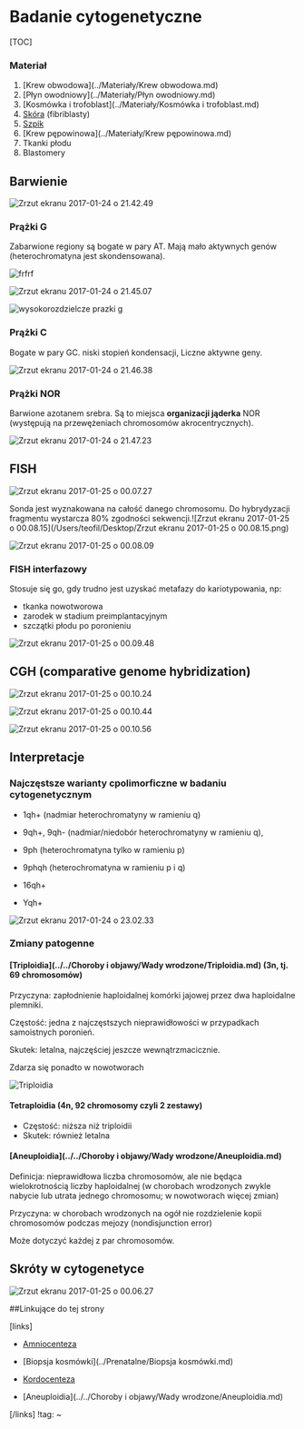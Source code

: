 # Badanie cytogenetyczne

[TOC]



### Materiał

1. [Krew obwodowa](../Materiały/Krew obwodowa.md)
2. [Płyn owodniowy](../Materiały/Płyn owodniowy.md)
3. [Kosmówka i trofoblast](../Materiały/Kosmówka i trofoblast.md)
4. [Skóra](../Materiały/Skóra.md) (fibriblasty)
5. [Szpik](../Materiały/Szpik.md)
6. [Krew pępowinowa](../Materiały/Krew pępowinowa.md)
7. Tkanki płodu
8. Blastomery




## Barwienie

![Zrzut ekranu 2017-01-24 o 21.42.49](img/1_Zrzut_ekranu_2017-01-24_o_21.42.49.png)



### Prążki G

Zabarwione regiony są bogate w pary AT. Mają mało aktywnych genów (heterochromatyna jest skondensowana).

![frfrf](img/1_frfrf.png)

![Zrzut ekranu 2017-01-24 o 21.45.07](img/1_Zrzut_ekranu_2017-01-24_o_21.45.07.png)

![wysokorozdzielcze prazki g](img/1_wysokorozdzielcze_prazki_g.jpg)



### Prążki C

Bogate w pary GC. niski stopień kondensacji, Liczne aktywne geny.

![Zrzut ekranu 2017-01-24 o 21.46.38](img/1_Zrzut_ekranu_2017-01-24_o_21.46.38.png)



### Prążki NOR

Barwione azotanem srebra. Są to miejsca **organizacji jąderka** NOR (występują na przewężeniach chromosomów akrocentrycznych).

![Zrzut ekranu 2017-01-24 o 21.47.23](img/1_Zrzut_ekranu_2017-01-24_o_21.47.23.png)



## FISH

![Zrzut ekranu 2017-01-25 o 00.07.27](img/1_Zrzut_ekranu_2017-01-25_o_00.07.27.png)

Sonda jest wyznakowana na całość danego chromosomu. Do hybrydyzacji fragmentu wystarcza 80% zgodności sekwencji.![Zrzut ekranu 2017-01-25 o 00.08.15](/Users/teofil/Desktop/Zrzut ekranu 2017-01-25 o 00.08.15.png)

![Zrzut ekranu 2017-01-25 o 00.08.09](img/1_Zrzut_ekranu_2017-01-25_o_00.08.09.png)



### FISH interfazowy

Stosuje się go, gdy trudno jest uzyskać metafazy do kariotypowania, np:

- tkanka nowotworowa
- zarodek w stadium preimplantacyjnym
- szczątki płodu po poronieniu

![Zrzut ekranu 2017-01-25 o 00.09.48](img/1_Zrzut_ekranu_2017-01-25_o_00.09.48.png)



## CGH (comparative genome hybridization)

![Zrzut ekranu 2017-01-25 o 00.10.24](img/1_Zrzut_ekranu_2017-01-25_o_00.10.24.png)

![Zrzut ekranu 2017-01-25 o 00.10.44](img/1_Zrzut_ekranu_2017-01-25_o_00.10.44.png)

![Zrzut ekranu 2017-01-25 o 00.10.56](img/1_Zrzut_ekranu_2017-01-25_o_00.10.56.png)



## Interpretacje

### Najczęstsze warianty cpolimorficzne w badaniu cytogenetycznym

- 1qh+ (nadmiar heterochromatyny w ramieniu q)
- 9qh+, 9qh- (nadmiar/niedobór heterochromatyny w ramieniu q),

- 9ph (heterochromatyna tylko w ramieniu p)
- 9phqh (heterochromatyna w ramieniu p i q)
- 16qh+
- Yqh+

![Zrzut ekranu 2017-01-24 o 23.02.33](img/1_Zrzut_ekranu_2017-01-24_o_23.02.33.png)





### Zmiany patogenne

#### [Triploidia](../../Choroby i objawy/Wady wrodzone/Triploidia.md) (3n, tj. 69 chromosomów)

Przyczyna: zapłodnienie haploidalnej komórki jajowej przez dwa haploidalne plemniki.

Częstość: jedna z najczęstszych nieprawidłowości w przypadkach samoistnych poronień.

Skutek: letalna, najczęściej jeszcze wewnątrzmacicznie.

Zdarza się ponadto w nowotworach

![Triploidia](img/1_Zrzut_ekranu_2017-01-24_o_23.05.23.png)



#### Tetraploidia (4n, 92 chromosomy czyli 2 zestawy)

- Częstość: niższa niż triploidii
- Skutek: również letalna



#### [Aneuploidia](../../Choroby i objawy/Wady wrodzone/Aneuploidia.md)

Definicja: nieprawidłowa liczba chromosomów, ale nie będąca wielokrotnością liczby haploidalnej (w chorobach wrodzonych zwykle nabycie lub utrata jednego chromosomu; w nowotworach więcej zmian)

Przyczyna: w chorobach wrodzonych na ogół nie rozdzielenie kopii chromosomów podczas mejozy (nondisjunction error)

Może dotyczyć każdej z par chromosomów.



## Skróty w cytogenetyce

![Zrzut ekranu 2017-01-25 o 00.06.27](img/1_Zrzut_ekranu_2017-01-25_o_00.06.27.png)



##Linkujące do tej strony

[links]

- [Amniocenteza](../Prenatalne/Amniocenteza.md)

- [Biopsja kosmówki](../Prenatalne/Biopsja kosmówki.md)

- [Kordocenteza](../Prenatalne/Kordocenteza.md)

- [Aneuploidia](../../Choroby i objawy/Wady wrodzone/Aneuploidia.md)


[/links]
!tag:
~

